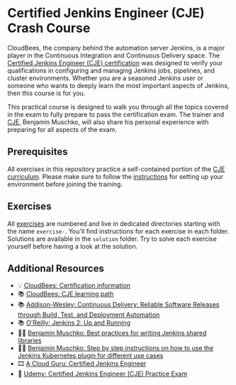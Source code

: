 # Certified Jenkins Engineer (CJE) Crash Course

CloudBees, the company behind the automation server Jenkins, is a major player in the Continuous Integration and Continuous Delivery space. The [Certified Jenkins Engineer (CJE) certification](https://www.cloudbees.com/jenkins/jenkins-certification) was designed to verify your qualifications in configuring and managing Jenkins jobs, pipelines, and cluster environments. Whether you are a seasoned Jenkins user or someone who wants to deeply learn the most important aspects of Jenkins, then this course is for you.

This practical course is designed to walk you through all the topics covered in the exam to fully prepare to pass the certification exam. The trainer and [CJE](https://certificates.cloudbees.com/credential-redirect/bisl3tzf), Benjamin Muschko, will also share his personal experience with preparing for all aspects of the exam.

## Prerequisites

All exercises in this repository practice a self-contained portion of the [CJE curriculum](https://www.cloudbees.com/jenkins/jenkins-certification). Please make sure to follow the [instructions](./prerequisites/instructions.md) for setting up your environment before joining the training.

## Exercises

All [exercises](./exercises) are numbered and live in dedicated directories starting with the name `exercise-`. You'll find instructions for each exercise in each folder. Solutions are available in the `solution` folder. Try to solve each exercise yourself before having a look at the solution.

## Additional Resources

* 💡 [CloudBees: Certification information](https://www.cloudbees.com/jenkins/certification)
* 📚 [CloudBees: CJE learning path](https://university.cloudbees.com/path/certified-jenkins-engineer-cje-exam-preparation)
* 📚 [Addison-Wesley: Continuous Delivery: Reliable Software Releases through Build, Test, and Deployment Automation](https://learning.oreilly.com/library/view/continuous-delivery-reliable/9780321670250/)
* 📚 [O'Reilly: Jenkins 2: Up and Running](https://learning.oreilly.com/library/view/jenkins-2-up/9781491979587/)
* ✍🏻 [Benjamin Muschko: Best practices for writing Jenkins shared libraries](https://bmuschko.com/blog/jenkins-shared-libraries/)
* ✍🏻 [Benjamin Muschko: Step by step instructions on how to use the Jenkins Kubernetes plugin for different use cases](https://github.com/bmuschko/jenkins-with-kubernetes)
* 🎞️ [A Cloud Guru: Certified Jenkins Engineer](https://learn.acloud.guru/course/f2956e4d-87f1-4f26-b4db-ffb8e01a1afb)
* 🧪 [Udemy: Certified Jenkins Engineer (CJE) Practice Exam](https://www.udemy.com/course/certified-jenkins-engineer-practice-exam/)
